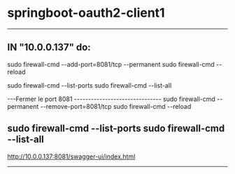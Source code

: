 # springboot-oauth2-client1
-----------------------------------------------------
IN "10.0.0.137" do:
-----------------------------------------------------
sudo firewall-cmd --add-port=8081/tcp --permanent
sudo firewall-cmd --reload

sudo firewall-cmd --list-ports
sudo firewall-cmd --list-all

---Fermer le port 8081 -------------------------------
sudo firewall-cmd --permanent --remove-port=8081/tcp
sudo firewall-cmd --reload

sudo firewall-cmd --list-ports
sudo firewall-cmd --list-all
-----------------------------------------------------
http://10.0.0.137:8081/swagger-ui/index.html

-----------------------------------------------------
